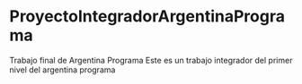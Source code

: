 # ProyectoIntegradorArgentinaPrograma
Trabajo final de Argentina Programa 
Este es un trabajo integrador del primer nivel del argentina programa

